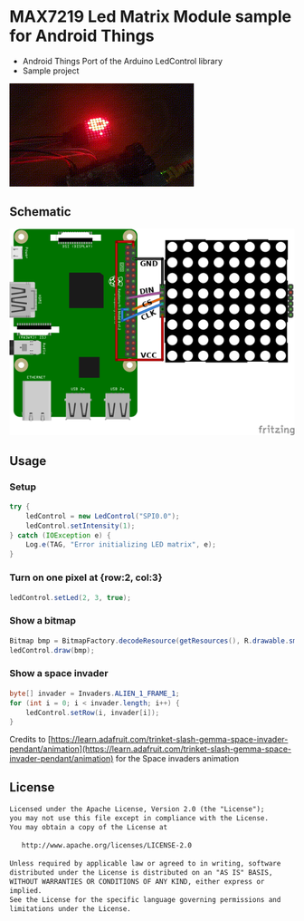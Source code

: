 # MAX7219 Led Matrix Module sample for Android Things

- Android Things Port of the Arduino LedControl library
- Sample project

![photo][]

## Schematic

![schematic][]

## Usage

### Setup

```java
try {
    ledControl = new LedControl("SPI0.0");
    ledControl.setIntensity(1);
} catch (IOException e) {
    Log.e(TAG, "Error initializing LED matrix", e);
}
```


### Turn on one pixel at {row:2, col:3}

```java
ledControl.setLed(2, 3, true);
```


### Show a bitmap

```java
Bitmap bmp = BitmapFactory.decodeResource(getResources(), R.drawable.smiley);
ledControl.draw(bmp);
```


### Show a space invader

```java
byte[] invader = Invaders.ALIEN_1_FRAME_1;
for (int i = 0; i < invader.length; i++) {
    ledControl.setRow(i, invader[i]);
}
```

Credits to [https://learn.adafruit.com/trinket-slash-gemma-space-invader-pendant/animation](https://learn.adafruit.com/trinket-slash-gemma-space-invader-pendant/animation) for the Space invaders animation


## License

```
Licensed under the Apache License, Version 2.0 (the "License");
you may not use this file except in compliance with the License.
You may obtain a copy of the License at

   http://www.apache.org/licenses/LICENSE-2.0

Unless required by applicable law or agreed to in writing, software
distributed under the License is distributed on an "AS IS" BASIS,
WITHOUT WARRANTIES OR CONDITIONS OF ANY KIND, either express or implied.
See the License for the specific language governing permissions and
limitations under the License.
```

[photo]: https://raw.githubusercontent.com/Nilhcem/ledcontrol-androidthings/master/preview.gif
[schematic]: https://raw.githubusercontent.com/Nilhcem/ledcontrol-androidthings/master/schematic.png
